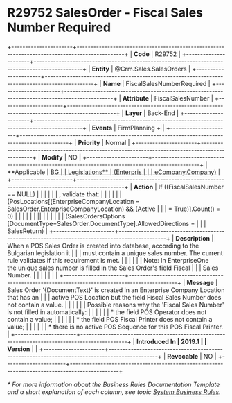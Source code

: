﻿---
erp.type: business-rule
erp.entity: Crm.Sales.SalesOrders
---

# R29752 SalesOrder - Fiscal Sales Number Required
+----------------------+-----------------------------------------------------------------------------------------------+
| **Code**             | R29752                                                                                        |
+----------------------+-----------------------------------------------------------------------------------------------+
| **Entity**           | @Crm.Sales.SalesOrders                                                                        |
+----------------------+-----------------------------------------------------------------------------------------------+
| **Name**             | FiscalSalesNumberRequired                                                                     |
+----------------------+-----------------------------------------------------------------------------------------------+
| **Attribute**        | FiscalSalesNumber                                                                             |
+----------------------+-----------------------------------------------------------------------------------------------+
| **Layer**            | Back-End                                                                                      |
+----------------------+-----------------------------------------------------------------------------------------------+
| **Events**           | FirmPlanning +                                                                                |
+----------------------+-----------------------------------------------------------------------------------------------+
| **Priority**         | Normal                                                                                        |
+----------------------+-----------------------------------------------------------------------------------------------+
| **Modify**           | NO                                                                                            |
+----------------------+-----------------------------------------------------------------------------------------------+
| **Applicable         | [BG                                                                                           |
| Legislations**       | (Enterpris                                                                                    |
|                      | eCompany.Company)](xref:applicable-legislations)                                              |
+----------------------+-----------------------------------------------------------------------------------------------+
| **Action**           | If ((FiscalSalesNumber == NULL)                                                               |
|                      |                                                                                               |
|                      | , validate that:                                                                              |
|                      |                                                                                               |
|                      | (PosLocations\[(EnterpriseCompanyLocation = SalesOrder.EnterpriseCompanyLocation) && (Active  |
|                      | = True)\].Count() = 0)                                                                        |
|                      |                                                                                               |
|                      | \|\|                                                                                          |
|                      |                                                                                               |
|                      | (SalesOrdersOptions \[DocumentType=SalesOrder.DocumentType\].AllowedDirections =              |
|                      | SalesReturn)                                                                                  |
+----------------------+-----------------------------------------------------------------------------------------------+
| **Description**      | When a POS Sales Order is created into database, according to the Bulgarian legislation it    |
|                      | must contain a unique sales number. The current rule validates if this requirement is met.    |
|                      |                                                                                               |
|                      | Note: In EnterpriseOne the unique sales number is filled in the Sales Order\'s field Fiscal   |
|                      | Sales Number.                                                                                 |
|                      |                                                                                               |
|                      |                                                                                               |
+----------------------+-----------------------------------------------------------------------------------------------+
| **Message**          | Sales Order \'{DocumentText}\' is created in an Enterprise Company Location that has an       |
|                      | active POS Location but the field Fiscal Sales Number does not contain a value.               |
|                      |                                                                                               |
|                      | Possible reasons why the \'Fiscal Sales Number\' is not filled in automatically:              |
|                      |                                                                                               |
|                      | \* the field POS Operator does not contain a value;                                           |
|                      |                                                                                               |
|                      | \* the field POS Fiscal Printer does not contain a value;                                     |
|                      |                                                                                               |
|                      | \* there is no active POS Sequence for this POS Fiscal Printer.                               |
+----------------------+-----------------------------------------------------------------------------------------------+
| **Introduced In      | 2019.1                                                                                        |
| Version**            |                                                                                               |
+----------------------+-----------------------------------------------------------------------------------------------+
| **Revocable**        | NO                                                                                            |
+----------------------+-----------------------------------------------------------------------------------------------+

*\* For more information about the Business Rules Documentation Template and a short explanation of each column, see
topic [System Business Rules](../templates/template-description-system-business-rules.md).*
